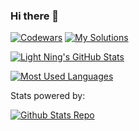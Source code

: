 ### Hi there 👋

[![Codewars][codewars_badge]][codewars_profile]
[![My Solutions][codewars_repo_badge]][codewars_repo]

[![Light Ning's GitHub Stats][github_stats_svg]][stats_repo]

[![Most Used Languages][top_langs_svg]][stats_repo]

[codewars_badge]: https://www.codewars.com/users/lightning1141/badges/small
[codewars_profile]: https://www.codewars.com/users/lightning1141
[codewars_repo]: https://github.com/light4/codewars
[codewars_repo_badge]: https://img.shields.io/static/v1?label=light4&message=codewars&logo=github&color=brightgreen&style=flat

Stats powered by:

[![Github Stats Repo][stats_repo_badge]][stats_repo]

[github_stats_svg]: https://i01.io/api/stats?user=light4&show_icons=true&theme=onedark
[top_langs_svg]: https://i01.io/api/stats/top-langs?user=light4&hide=html
[stats_repo_badge]: https://img.shields.io/static/v1?label=light4&message=mine-stats&color=brightgreen&logo=github&style=flat
[stats_repo]: https://github.com/light4/mine-stats
